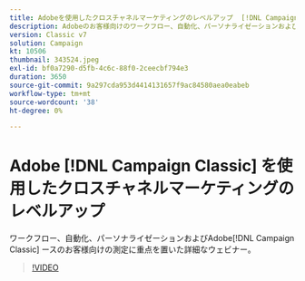 ```yaml
---
title: Adobeを使用したクロスチャネルマーケティングのレベルアップ  [!DNL Campaign Classic]
description: Adobeのお客様向けのワークフロー、自動化、パーソナライゼーションおよび測定に重点を置いた詳細  [!DNL Campaign Classic]  ウェビナー。
version: Classic v7
solution: Campaign
kt: 10506
thumbnail: 343524.jpeg
exl-id: bf0a7290-d5fb-4c6c-88f0-2ceecbf794e3
duration: 3650
source-git-commit: 9a297cda953d4414131657f9ac84580aea0eabeb
workflow-type: tm+mt
source-wordcount: '38'
ht-degree: 0%

---
```


# Adobe [!DNL Campaign Classic] を使用したクロスチャネルマーケティングのレベルアップ

ワークフロー、自動化、パーソナライゼーションおよびAdobe[!DNL Campaign Classic] ースのお客様向けの測定に重点を置いた詳細なウェビナー。

>[!VIDEO](https://video.tv.adobe.com/v/343524/?quality=12&learn=on)
